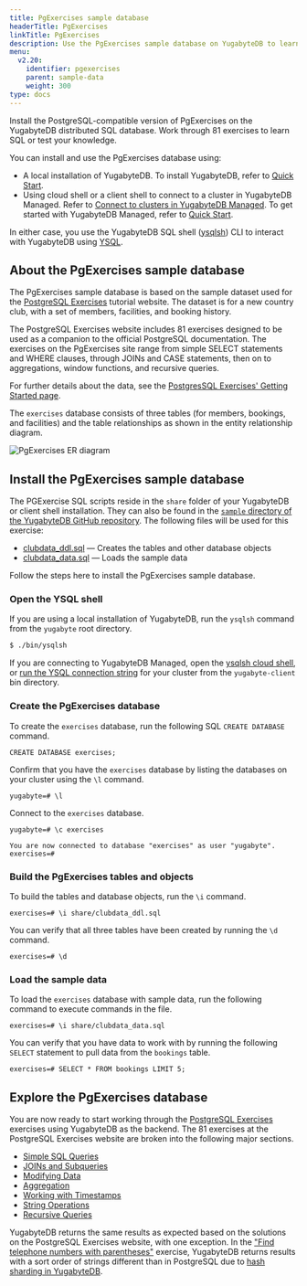 ```yaml
---
title: PgExercises sample database
headerTitle: PgExercises
linkTitle: PgExercises
description: Use the PgExercises sample database on YugabyteDB to learn SQL or test your knowledge.
menu:
  v2.20:
    identifier: pgexercises
    parent: sample-data
    weight: 300
type: docs
---
```


Install the PostgreSQL-compatible version of PgExercises on the YugabyteDB distributed SQL database. Work through 81 exercises to learn SQL or test your knowledge.

You can install and use the PgExercises database using:

- A local installation of YugabyteDB. To install YugabyteDB, refer to [Quick Start](../../quick-start/).
- Using cloud shell or a client shell to connect to a cluster in YugabyteDB Managed. Refer to [Connect to clusters in YugabyteDB Managed](../../yugabyte-cloud/cloud-connect/). To get started with YugabyteDB Managed, refer to [Quick Start](../../yugabyte-cloud/cloud-quickstart/).

In either case, you use the YugabyteDB SQL shell ([ysqlsh](../../admin/ysqlsh/)) CLI to interact with YugabyteDB using [YSQL](../../api/ysql/).

## About the PgExercises sample database

The PgExercises sample database is based on the sample dataset used for the [PostgreSQL Exercises](https://pgexercises.com/) tutorial website. The dataset is for a new country club, with a set of members, facilities, and booking history.

The PostgreSQL Exercises website includes 81 exercises designed to be used as a companion to the official PostgreSQL documentation. The exercises on the PgExercises site range from simple SELECT statements and WHERE clauses, through JOINs and CASE statements, then on to aggregations, window functions, and recursive queries.

For further details about the data, see the [PostgresSQL Exercises' Getting Started page](https://pgexercises.com/gettingstarted.html).

The `exercises` database consists of three tables (for members, bookings, and facilities) and the table relationships as shown in the entity relationship diagram.

![PgExercises ER diagram](/images/sample-data/pgexercises/pgexercises-er-diagram.png)

## Install the PgExercises sample database

The PGExercise SQL scripts reside in the `share` folder of your YugabyteDB or client shell installation. They can also be found in the [`sample` directory of the YugabyteDB GitHub repository](https://github.com/yugabyte/yugabyte-db/tree/master/sample). The following files will be used for this exercise:

- [clubdata_ddl.sql](https://raw.githubusercontent.com/yugabyte/yugabyte-db/master/sample/clubdata_ddl.sql) — Creates the tables and other database objects
- [clubdata_data.sql](https://raw.githubusercontent.com/yugabyte/yugabyte-db/master/sample/clubdata_data.sql) — Loads the sample data

Follow the steps here to install the PgExercises sample database.

### Open the YSQL shell

If you are using a local installation of YugabyteDB, run the `ysqlsh` command from the `yugabyte` root directory.

```sh
$ ./bin/ysqlsh
```

If you are connecting to YugabyteDB Managed, open the [ysqlsh cloud shell](/preview/yugabyte-cloud/cloud-connect/connect-cloud-shell/), or [run the YSQL connection string](/preview/yugabyte-cloud/cloud-connect/connect-client-shell/#ysqlsh) for your cluster from the `yugabyte-client` bin directory.

### Create the PgExercises database

To create the `exercises` database, run the following SQL `CREATE DATABASE` command.

```plpgsql
CREATE DATABASE exercises;
```

Confirm that you have the `exercises` database by listing the databases on your cluster using the `\l` command.

```plpgsql
yugabyte=# \l
```

Connect to the `exercises` database.

```plpgsql
yugabyte=# \c exercises
```

```output
You are now connected to database "exercises" as user "yugabyte".
exercises=#
```

### Build the PgExercises tables and objects

To build the tables and database objects, run the `\i` command.

```plpgsql
exercises=# \i share/clubdata_ddl.sql
```

You can verify that all three tables have been created by running the `\d` command.

```plpgsql
exercises=# \d
```

### Load the sample data

To load the `exercises` database with sample data, run the following command to execute commands in the file.

```plpgsql
exercises=# \i share/clubdata_data.sql
```

You can verify that you have data to work with by running the following `SELECT` statement to pull data from the `bookings` table.

```plpgsql
exercises=# SELECT * FROM bookings LIMIT 5;
```

## Explore the PgExercises database

You are now ready to start working through the [PostgreSQL Exercises](https://pgexercises.com/) exercises using YugabyteDB as the backend. The 81 exercises at the PostgreSQL Exercises website are broken into the following major sections.

- [Simple SQL Queries](https://pgexercises.com/questions/basic/)
- [JOINs and Subqueries](https://pgexercises.com/questions/joins/)
- [Modifying Data](https://pgexercises.com/questions/updates/)
- [Aggregation](https://pgexercises.com/questions/aggregates/)
- [Working with Timestamps](https://pgexercises.com/questions/date/)
- [String Operations](https://pgexercises.com/questions/string/)
- [Recursive Queries](https://pgexercises.com/questions/recursive/)

YugabyteDB returns the same results as expected based on the solutions on the PostgreSQL Exercises website, with one exception. In the ["Find telephone numbers with parentheses"](https://pgexercises.com/questions/string/reg.html) exercise, YugabyteDB returns results with a sort order of strings different than in PostgreSQL due to [hash sharding in YugabyteDB](../../architecture/docdb-sharding/).

